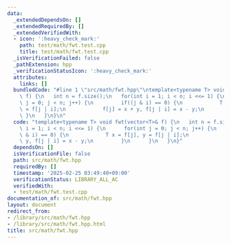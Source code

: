 ```yaml
---
data:
  _extendedDependsOn: []
  _extendedRequiredBy: []
  _extendedVerifiedWith:
  - icon: ':heavy_check_mark:'
    path: test/math/fwt.test.cpp
    title: test/math/fwt.test.cpp
  _isVerificationFailed: false
  _pathExtension: hpp
  _verificationStatusIcon: ':heavy_check_mark:'
  attributes:
    links: []
  bundledCode: "#line 1 \"src/math/fwt.hpp\"\ntemplate<typename T> void fwt(vector<T>&\
    \ f) {\n   int n = f.size();\n   for(int i = 1; i < n; i <<= 1) {\n      for(int\
    \ j = 0; j < n; j++) {\n         if((j & i) == 0) {\n            T x = f[j], y\
    \ = f[j | i];\n            f[j] = x + y, f[j | i] = x - y;\n         }\n     \
    \ }\n   }\n}\n"
  code: "template<typename T> void fwt(vector<T>& f) {\n   int n = f.size();\n   for(int\
    \ i = 1; i < n; i <<= 1) {\n      for(int j = 0; j < n; j++) {\n         if((j\
    \ & i) == 0) {\n            T x = f[j], y = f[j | i];\n            f[j] = x +\
    \ y, f[j | i] = x - y;\n         }\n      }\n   }\n}"
  dependsOn: []
  isVerificationFile: false
  path: src/math/fwt.hpp
  requiredBy: []
  timestamp: '2025-02-25 03:49:40+09:00'
  verificationStatus: LIBRARY_ALL_AC
  verifiedWith:
  - test/math/fwt.test.cpp
documentation_of: src/math/fwt.hpp
layout: document
redirect_from:
- /library/src/math/fwt.hpp
- /library/src/math/fwt.hpp.html
title: src/math/fwt.hpp
---
```

